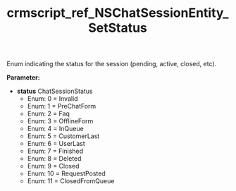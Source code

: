 ﻿---
title: crmscript_ref_NSChatSessionEntity_SetStatus
description: NSChatSessionEntity.SetStatus(ChatSessionStatus status)
intellisense: NSChatSessionEntity.SetStatus
keywords: NSChatSessionEntity, GetStatus
so.topic: reference
---

Enum indicating the status for the session (pending, active, closed, etc).

**Parameter:** 
 - **status** ChatSessionStatus
     - Enum: 0 = Invalid 
     - Enum: 1 = PreChatForm 
     - Enum: 2 = Faq 
     - Enum: 3 = OfflineForm 
     - Enum: 4 = InQueue 
     - Enum: 5 = CustomerLast 
     - Enum: 6 = UserLast 
     - Enum: 7 = Finished 
     - Enum: 8 = Deleted 
     - Enum: 9 = Closed 
     - Enum: 10 = RequestPosted 
     - Enum: 11 = ClosedFromQueue 

